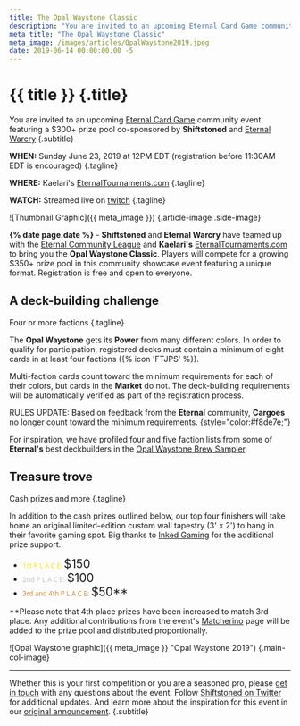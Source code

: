 ```yaml
---
title: The Opal Waystone Classic
description: "You are invited to an upcoming Eternal Card Game community event featuring a $300+ prize pool co-sponsored by Shiftstoned and Eternal Warcry"
meta_title: "The Opal Waystone Classic"
meta_image: /images/articles/OpalWaystone2019.jpeg
date: 2019-06-14 00:00:00.00 -5
---
```

# {{ title }} {.title}

You are invited to an upcoming [Eternal Card Game][] community event featuring a $300+ prize pool co-sponsored by **Shiftstoned** and [Eternal Warcry][]
{.subtitle}

  [Eternal Card Game]: https://direwolfdigital.com/eternal/
  [Eternal Warcry]: https://eternalwarcry.com/

<!--
**June 14, 2019** - May is shaping up to be a busy month for competitive **Eternal**, with this weekend's **Dark Frontier EQC** and the mid-month **Master's Challenges**. As players are busy preparing for the first ever official **Eternal World Championship**, event organizers are holding off on re-scheduling the **Opal Waystone** event until some time in June or July most likely.
{style="color:#f8de7e;"}
-->

**WHEN:** Sunday June 23, 2019 at 12PM EDT (registration before 11:30AM EDT is encouraged)
{.tagline}

**WHERE:** Kaelari's [EternalTournaments.com][]
{.tagline}

  [EternalTournaments.com]: https://eternaltournaments.com/

**WATCH:** Streamed live on [twitch][]
{.tagline}

  [twitch]: https://www.twitch.tv/thegreatparliament

![Thumbnail Graphic]({{ meta_image }})
{.article-image .side-image}

**{% date page.date %}** - **Shiftstoned** and **Eternal Warcry** have teamed up with the [Eternal Community League][] and **Kaelari's** [EternalTournaments.com][] to bring you the **Opal Waystone Classic**. Players will compete for a growing $350+ prize pool in this community showcase event featuring a unique format. Registration is free and open to everyone.

  [Eternal Community League]: https://www.tgpeternal.com/eternal-community-league/

## A deck-building challenge

Four or more factions
{.tagline}

The **Opal Waystone** gets its **Power** from many different colors. In order to qualify for participation, registered decks must contain a minimum of eight cards in at least four factions ({% icon 'FTJPS' %}).

Multi-faction cards count toward the minimum requirements for each of their colors, but cards in the **Market** do not. The deck-building requirements will be automatically verified as part of the registration process.

RULES UPDATE: Based on feedback from the **Eternal** community, **Cargoes** no longer count toward the minimum requirements.
{style="color:#f8de7e;"}

For inspiration, we have profiled four and five faction lists from some of **Eternal's** best deckbuilders in the [Opal Waystone Brew Sampler][].

  [Opal Waystone Brew Sampler]: /articles/OpalBrews.html

## Treasure trove

Cash prizes and more
{.tagline}

In addition to the cash prizes outlined below, our top four finishers will take home an original limited-edition custom wall tapestry (3' x 2') to hang in their favorite gaming spot. Big thanks to [Inked Gaming][] for the additional prize support.

  [Inked Gaming]: https://www.inkedgaming.com/

* <span style="font: 12px Open Sans; color:#FFDF00;">1st P L A C E: </span><span style="font-size: 1.3rem">$150</span>
* <span style="font: 12px Open Sans; color:#C0C0C0;">2nd P L A C E:</span> <span style="font-size: 1.3rem">$100</span>
* <span style="font: 12px Open Sans; color:#cd7f32;">3rd and 4th P L A C E:</span> <span style="font-size: 1.3rem">$50**</span>

<!--
* <span style="font: 12px Open Sans; color:#32CD32;">5th - 8th P L A C E:</span> 10 **ECL** points
-->
<!--
\*As with the regularly scheduled **Eternal Community League** events, all competitors will earn 1 ECL point per Swiss win and 1 point for playing at least two rounds.
-->

\*\*Please note that 4th place prizes have been increased to match 3rd place. Any additional contributions from the event's [Matcherino][] page will be added to the prize pool and distributed proportionally.

  [Matcherino]: https://matcherino.com/t/opalwaystone

![Opal Waystone graphic]({{ meta_image }} "Opal Waystone 2019")
{.main-col-image}

<!--
## Live on twitch featuring Grimfan, BassoonBuffoon and TheMantidMan

An all-star team of casting talent
{.tagline}

Tune in to all the action on game day at **The Great Parliament's** [twitch channel][TGP twitch]. Play-by-play will be handled by a dynamic duo featuring: [Grimfan][] (Eternal's** favorite ferret-based streamer and [displayer of five-faction Power][DoP]) along with [BassoonBuffoon][] (Scout's dad and co-host of [From the Void][] podcast). Between matches community ambassador, beacon of positivity and co-host of [Unexpected Results][] **TheMantidMan** will be treating listeners to his insightful analysis.

  [TGP twitch]: https://www.twitch.tv/thegreatparliament
  [Grimfan]: https://www.twitch.tv/grimfan
  [DoP]: https://www.shiftstoned.com/epc/?d=EBIEEyICFvHBFkHEF0HBFpHEF5HEFmGCCsHErfEEBsFCFvEEC3FEE2HEFkBCB6FBBBBB-DBB7FBB5HBB_BCDsIBDrICDqIEEzHCD7HCEqICE9HCE3HCDoIBDlICAABrfBBBvEBBjMBEqEBF7G&t=%5BGrimfan%5D%20A%20Display%20of%20Power
  [BassoonBuffoon]: https://www.twitch.tv/bassoonbuffoon
  [From the Void]: http://www.fromthevoidpodcast.com/
  [Unexpected Results]: https://unexpectedresults.simplecast.fm/
-->
<!--
## Opportunities to get involved

Together we'll find the path
{.tagline}

The **Eternal Community League** is currently seeking to expand it's team of [production staff][], so if you are interested in helping out be sure to hit them up. In addition, **Shiftstoned** has many opportunities available for coders, testers, content creators or even just people to help spread the word about this event - so if you are interested in getting involved, please don't hesitate to [get in touch][contact].

  [production staff]: https://www.reddit.com/r/EternalCardGame/comments/ap58pu/the_ecl_is_looking_for_new_volunteers/
  [contact]: /contact/
-->
<!-- 
Registration deadline?
-->
<!-- 
Inspirational lists for proposed tournament using a format limted to four or more factions:
-->
<!--
Something something new paragraph.

Something something new paragraph.
-->

----

Whether this is your first competition or you are a seasoned pro, please [get in touch][contact] with any questions about the event. Follow [Shiftstoned on Twitter][] for additional updates. And learn more about the inspiration for this event in our [original announcement][].
{.subtitle}

  [contact]: /contact/
  [Shiftstoned on Twitter]: https://twitter.com/shiftstoned
  [original announcement]: /articles/OpalWaystoneHorizon.html